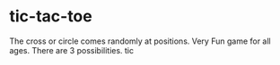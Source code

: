 # tic-tac-toe
The cross or circle comes randomly at positions.
Very Fun game for all ages.
There are 3 possibilities.
tic
